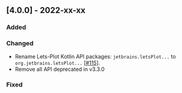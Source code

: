 ## [4.0.0] - 2022-xx-xx

### Added

### Changed

- Rename Lets-Plot Kotlin API packages: `jetbrains.letsPlot...`
  to `org.jetbrains.letsPlot...` [[#115](https://github.com/JetBrains/lets-plot-kotlin/issues/115)].
- Remove all API deprecated in v3.3.0

### Fixed
